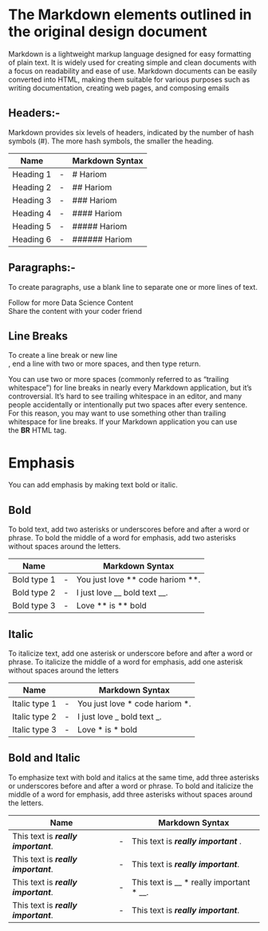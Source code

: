 # The Markdown elements outlined in the original design document

Markdown is a lightweight markup language designed for easy formatting of plain text. It is widely used for creating simple and clean documents with a focus on readability and ease of use. Markdown documents can be easily converted into HTML, making them suitable for various purposes such as writing documentation, creating web pages, and composing emails

## Headers:- 
Markdown provides six levels of headers, indicated by the number of hash symbols (#). The more hash symbols, the smaller the heading.


| Name       |   | Markdown Syntax |
|------------|---|-----------------|
| Heading  1 | - | # Hariom        |
| Heading  2 | - | ## Hariom       |
| Heading  3 | - | ### Hariom      |
| Heading  4 | - | #### Hariom     |
| Heading  5 | - | ##### Hariom    |
| Heading  6 | - | ###### Hariom   |

## Paragraphs:- 
To create paragraphs, use a blank line to separate one or more lines of text.

Follow for more Data Science Content <br> 
Share the content with your coder friend  

## Line Breaks 
To create a line break or new line <br>, end a line with two or more spaces, and then type return.

You can use two or more spaces (commonly referred to as “trailing whitespace”) for line breaks in nearly every Markdown application, but it’s controversial. It’s hard to see trailing whitespace in an editor, and many people accidentally or intentionally put two spaces after every sentence. For this reason, you may want to use something other than trailing whitespace for line breaks. If your Markdown application you can use the **BR** HTML tag.

# Emphasis
You can add emphasis by making text bold or italic.

## Bold

To bold text, add two asterisks or underscores before and after a word or phrase. To bold the middle of a word for emphasis, add two asterisks without spaces around the letters.

| Name         |   | Markdown Syntax                |
|--------------|---|--------------------------------|
| Bold type 1  | - | You just love ** code hariom **. |
| Bold type 2  | - | I just love __ bold text __.     |
| Bold type  3 | - | Love ** is ** bold               |

## Italic

To italicize text, add one asterisk or underscore before and after a word or phrase. To italicize the middle of a word for emphasis, add one asterisk without spaces around the letters

| Name         |   | Markdown Syntax                |
|--------------|---|--------------------------------|
| Italic type 1  | - | You just love * code hariom *. |
| Italic type 2  | - | I just love _ bold text _.     |
| Italic type  3 | - | Love * is * bold               |


## Bold and Italic

To emphasize text with bold and italics at the same time, add three asterisks or underscores before and after a word or phrase. To bold and italicize the middle of a word for emphasis, add three asterisks without spaces around the letters.

| Name                                 |   | Markdown Syntax                          |
|--------------------------------------|---|------------------------------------------|
| This text is ***really important***. | - | This text is ***really important*** .   |
| This text is ___really important___. | - | This text is ___really important___.   |
| This text is __*really important*__. | - | This text is __ * really important * __. |
| This text is **_really important_**. | - | This text is **_really important_**.  | 

